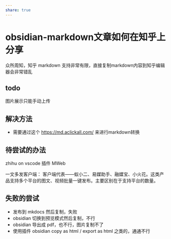 ```yaml
---
share: true
---
```

# obsidian-markdown文章如何在知乎上分享

众所周知，知乎 markdown 支持非常有限，直接复制markdown内容到知乎编辑器会非常错乱

## todo
图片展示只能手动上传

## 解决方法
- 需要通过这个 https://md.aclickall.com/ 来进行markdown转换

## 待尝试的办法
zhihu on vscode 插件
MWeb

一文多发客户端：
客户端代表——蚁小二、易媒助手、融媒宝、小火花。这类产品支持多个平台的图文、视频批量一键发布。主要区别在于支持平台的数量。

## 失败的尝试

- 发布到 mkdocs 然后复制，失败
- obsidian 切换到预览模式然后复制，不行
- obsidian 导出成 pdf，也不行，图片复制不了
- 使用插件 obsidian copy as html / export as html 之类的，通通不行